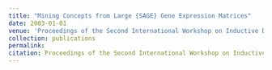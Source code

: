 ```yaml
---
title: "Mining Concepts from Large {SAGE} Gene Expression Matrices"
date: 2003-01-01
venue: 'Proceedings of the Second International Workshop on Inductive Databases, 22 September, Cavtat-Dubrovnik, Croatia'
collection: publications
permalink: 
citation: Proceedings of the Second International Workshop on Inductive Databases, 22 September, Cavtat-Dubrovnik, Croatia.
---
```

